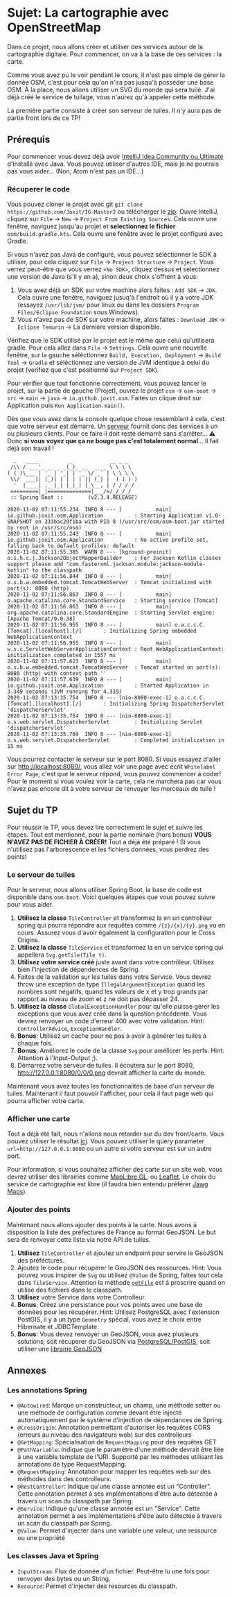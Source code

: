 # Sujet: La cartographie avec OpenStreetMap

Dans ce projet, nous allons créer et utiliser des services autour de la cartographie digitale. Pour commencer, on va à la base de ces services : la carte.

Comme vous avez pu le voir pendant le cours, il n'est pas simple de gérer la donnée OSM, c'est pour cela qu'on n'ira pas jusqu'à posséder une base OSM. À la place, nous allons utiliser un SVG du monde qui sera tuilé. J'ai déjà créé le service de tuilage, vous n'aurez qu'à appeler cette méthode.

La première partie consiste à créer son serveur de tuiles. Il n'y aura pas de partie front lors de ce TP!

## Prérequis

Pour commencer vous devez déjà avoir [IntelliJ Idea Community ou Ultimate](https://www.jetbrains.com/idea/download/#section=linux) d'installé avec Java.
Vous pouvez utiliser d'autres IDE, mais je ne pourrais pas vous aider... (Non, Atom n'est pas un IDE...)

### Récuperer le code

Vous pouvez cloner le projet avec git `git clone https://github.com/Joxit/IG-Master2` ou télécherger le [zip](https://github.com/Joxit/IG-Master2/archive/master.zip).
Ouvre IntelliJ, cliquez sur `File` -> `New` -> `Project From Existing Sources`. Cela ouvre une fenêtre, naviguez jusqu'au projet et **selectionnez le fichier** `osm/build.gradle.kts`.
Cela ouvre une fenêtre avec le projet configuré avec Gradle.

Si vous n'avez pas Java de configuré, vous pouvez séléctionner le SDK à utiliser, pour cela cliquez sur `File` -> `Project Structure` -> `Project`. Vous verrez peut-être que vous verrez `<No SDK>`, cliquez dessus et selectionnez une version de Java (s'il y en a), sinon deux choix s'offrent à vous:
1. Vous avez déjà un SDK sur votre machine alors faites : `Add SDK` -> `JDK`. Cela ouvre une fenêtre, naviguez jusuq'à l'endroit où il y a votre JDK (essayez `/usr/lib/jvm/` pour linux ou dans les dossiers `Program Files/Eclipse Foundation` sous Windows).
2. Vous n'avez pas de SDK sur votre machine, alors faites : `Download JDK` -> `Eclipse Temurin` -> La dernière version disponible.

Vérifiez que le SDK utilisé par le projet est le même que celui qu'utilisera gradle. Pour cela allez dans `File` -> `Settings`. Cela ouvre une nouvelle fenêtre, sur la gauche séléctionnez `Build, Execution, Deployment` -> `Build Tool` -> `Gradle` et séléctionnez une version de JVM identique à celui du projet (verifiez que c'est positionné sur `Project SDK`).

Pour vérifier que tout fonctionne correctement, vous pouvez lancer le projet, sur la partie de gauche (Projet), ouvrez le projet `osm` -> `osm-boot` -> `src` -> `main` -> `java` -> `io.github.joxit.osm`. Faites un clique droit sur Application puis `Run Application.main()`.

Dès que vous avez dans la console quelque chose ressemblant à cela, c'est que votre serveur est démarré. Un [serveur](https://fr.wikipedia.org/wiki/Serveur_informatique) fournit donc des services à un ou plusieurs clients. Pour ce faire il doit resté démarré sans s'arrêter... 
:warning: Donc **si vous voyez que ça ne bouge pas c'est totalement normal**... Il fait déjà son travail !

```
  .   ____          _            __ _ _
 /\\ / ___'_ __ _ _(_)_ __  __ _ \ \ \ \
( ( )\___ | '_ | '_| | '_ \/ _` | \ \ \ \
 \\/  ___)| |_)| | | | | || (_| |  ) ) ) )
  '  |____| .__|_| |_|_| |_\__, | / / / /
 =========|_|==============|___/=/_/_/_/
 :: Spring Boot ::        (v2.3.4.RELEASE)

2020-11-02 07:11:55.234  INFO 8 --- [           main] io.github.joxit.osm.Application          : Starting Application v1.0-SNAPSHOT on 333bac29f1ba with PID 8 (/usr/src/osm/osm-boot.jar started by root in /usr/src/osm)
2020-11-02 07:11:55.243  INFO 8 --- [           main] io.github.joxit.osm.Application          : No active profile set, falling back to default profiles: default
2020-11-02 07:11:55.385  WARN 8 --- [kground-preinit] o.s.h.c.j.Jackson2ObjectMapperBuilder    : For Jackson Kotlin classes support please add "com.fasterxml.jackson.module:jackson-module-kotlin" to the classpath
2020-11-02 07:11:56.844  INFO 8 --- [           main] o.s.b.w.embedded.tomcat.TomcatWebServer  : Tomcat initialized with port(s): 8080 (http)
2020-11-02 07:11:56.863  INFO 8 --- [           main] o.apache.catalina.core.StandardService   : Starting service [Tomcat]
2020-11-02 07:11:56.863  INFO 8 --- [           main] org.apache.catalina.core.StandardEngine  : Starting Servlet engine: [Apache Tomcat/9.0.38]
2020-11-02 07:11:56.955  INFO 8 --- [           main] o.a.c.c.C.[Tomcat].[localhost].[/]       : Initializing Spring embedded WebApplicationContext
2020-11-02 07:11:56.955  INFO 8 --- [           main] w.s.c.ServletWebServerApplicationContext : Root WebApplicationContext: initialization completed in 1557 ms
2020-11-02 07:11:57.623  INFO 8 --- [           main] o.s.b.w.embedded.tomcat.TomcatWebServer  : Tomcat started on port(s): 8080 (http) with context path ''
2020-11-02 07:11:57.639  INFO 8 --- [           main] io.github.joxit.osm.Application          : Started Application in 3.349 seconds (JVM running for 4.319)
2020-11-02 07:13:35.754  INFO 8 --- [nio-8080-exec-1] o.a.c.c.C.[Tomcat].[localhost].[/]       : Initializing Spring DispatcherServlet 'dispatcherServlet'
2020-11-02 07:13:35.754  INFO 8 --- [nio-8080-exec-1] o.s.web.servlet.DispatcherServlet        : Initializing Servlet 'dispatcherServlet'
2020-11-02 07:13:35.769  INFO 8 --- [nio-8080-exec-1] o.s.web.servlet.DispatcherServlet        : Completed initialization in 15 ms
```

Vous pourrez contacter le serveur sur le port 8080. Si vous essayez d'aller sur <http://localhost:8080/>, vous allez voir une page avec écrit `Whitelabel Error Page`, c'est que le serveur répond, vous pouvez commencer à coder! Pour le moment si vous voulez voir la carte, cela ne marchera pas car vous n'avez pas encore dit à votre serveur de renvoyer les morceaux de tuile !

## Sujet du TP

Pour réussir le TP, vous devez lire correctement le sujet et suivre les étapes.
Tout est mentionné, pour la partie nominale (hors bonus) **VOUS N'AVEZ PAS DE FICHIER À CRÉER!** Tout a déjà été préparé !
Si vous n'utilisez pas l'arborescence et les fichiers données, vous perdrez des points! 

### Le serveur de tuiles

Pour le serveur, nous allons utiliser Spring Boot, la base de code est disponible dans `osm-boot`. Voici quelques étapes que vous pouvez suivre pour vous aider.

  1. **Utilisez la classe** `TileController` et transformez la en un controlleur spring qui pourra répondre aux requêtes comme `/{z}/{x}/{y}.png` vu en cours. Assurez vous d'avoir également la configuration pour le Cross Origins.
  2. **Utilisez la classe** `TileService` et transformez la en un service spring qui appellera `Svg.getTile(Tile t)`.
  3. **Utilisez votre service créé** juste avant dans votre contrôleur. Utilisez bien l'injection de dépendences de Spring.
  4. Faites de la validation sur les tuiles dans votre Service. Vous devrez throw une exception de type `IllegalArgumentException` quand les nombres sont négatifs, quand les valeurs de x et y trop grands par rapport au niveau de zoom et z ne doit pas dépasser 24.
  5. **Utilisez la classe** `GlobalExceptionHandler` pour qu'elle puisse gérer les exceptions que vous avez créé dans la question précédente. Vous devrez renvoyer un code d'erreur 400 avec votre validation. Hint: `ControllerAdvice`, `ExceptionHandler`.
  6. **Bonus**: Utilisez un cache pour ne pas à avoir à générer les tuiles à chaque fois.
  7. **Bonus**: Améliorez le code de la classe `Svg` pour améliorer les perfs. Hint: Attention à l'Input-Output ;).
  8. Démarrez votre serveur de tuiles. Il écoutera sur le port 8080, <http://127.0.0.1:8080/0/0/0.png> devrait afficher la carte du monde.

Maintenant vous avez toutes les fonctionnalités de base d'un serveur de tuiles. Maintenant il faut pouvoir l'afficher, pour cela il faut page web qui pourra afficher votre carte.

### Afficher une carte

Tout a déjà été fait, nous n'allons nous retarder sur du dev front/carto. Vous pouvez utiliser le résultat [ici](https://joxit.dev/IG-Master2/osm/osm-ui/?url=http://127.0.0.1:8080). Vous pouvez utiliser le query parameter `url=http://127.0.0.1:8080` ou un autre si votre serveur est sur un autre port.

Pour information, si vous souhaitez afficher des carte sur un site web, vous devrez utiliser des librairies comme [MapLibre GL](https://maplibre.org/), ou [Leaflet](https://leafletjs.com/). Le choix du service de cartographie est libre (il faudra bien entendu préférer [Jawg Maps](https://www.jawg.io)).

### Ajouter des points

Maintenant nous allons ajouter des points à la carte. Nous avons à disposition la liste des préfectures de France au format GeoJSON. Le but sera de renvoyer cette liste via notre API de tuiles.

  1. **Utilisez** `TileController` et ajoutez un endpoint pour servire le GeoJSON des préféctures.
  2. Ajoutez le code pour récupérer le GeoJSON des ressources. Hint: Vous pouvez vous inspirer de `Svg` ou utilisez `@Value` de Spring, faites tout cela dans `TileService`. Attention la méthode [`getFile`](https://stackoverflow.com/questions/14876836/file-inside-jar-is-not-visible-for-spring) est à proscrire quand on utilise des fichiers dans le classpath.
  3. **Utilisez** votre Service dans votre Controlleur.
  4. **Bonus**: Créez une persistance pour vos points avec une base de données pour les récupérer. Hint: Utilisez PostgreSQL avec l'extension PostGIS, il y a un type `Geometry` spécial, vous avez le choix entre Hibernate et JDBCTemplate.
  5. **Bonus**: Vous devez renvoyer un GeoJSON, vous avez plusieurs solutions, soit récuperer du GeoJSON via [PostgreSQL/PostGIS](https://postgis.net/docs/ST_AsGeoJSON.html), soit utiliser une [librairie GeoJSON](https://github.com/ngageoint/simple-features-geojson-java)

## Annexes

### Les annotations Spring

- `@Autowired`: Marque un constructeur, un champ, une méthode setter ou une méthode de configuration comme devant être injecté automatiquement par le système d'injection de dépendances de Spring.
- `@CrossOrigin`: Annotation permettant d'autoriser les requêtes CORS (erreurs au niveau des navigateurs web) sur des controlleurs
- `@GetMapping`: Spécialisation de `RequestMapping` pour des requêtes GET
- `@PathVariable`: Indique que le paramètre d'une méthode devrait être liée à une variable template de l'URI. Supporté par les méthodes utilisant les annotations de type RequestMapping.
- `@RequestMapping`: Annotation pour mapper les requêtes web sur des méthodes dans des controlleurs.
- `@RestController`:  Indique qu'une classe annotée est un "Controller". Cette annotation permet à ses implémentations d'être auto détectée à travers un scan du classpath par Spring.
- `@Service`: Indique qu'une classe annotée est un "Service". Cette annotation permet à ses implémentations d'être auto détectée à travers un scan du classpath par Spring.
- `@Value`: Permet d'injecter dans une variable une valeur, une ressource ou une propriété

### Les classes Java et Spring

- `InputStream`: Flux de donnée d'un fichier. Peut-être lu une fois pour renvoyer des bytes ou un String.
- `Resource`: Permet d'injecter des resources du classpath.